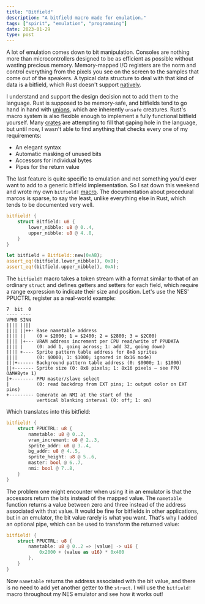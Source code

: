 ```yaml
---
title: "Bitfield"
description: "A bitfield macro made for emulation."
tags: ["spirit", "emulation", "programming"]
date: 2023-01-29
type: post
---
```

A lot of emulation comes down to bit manipulation. Consoles are nothing more than microcontrollers designed to be as efficient as possible without wasting precious memory. Memory-mapped I/O registers are the norm and control everything from the pixels you see on the screen to the samples that come out of the speakers. A typical data structure to deal with that kind of data is a bitfield, which Rust doesn't support [natively](https://github.com/rust-lang/rfcs/pull/3113).

I understand and support the design decision not to add them to the language. Rust is supposed to be memory-safe, and bitfields tend to go hand in hand with [unions](https://doc.rust-lang.org/reference/items/unions.html), which are inherently `unsafe` creatures. Rust's macro system is also flexible enough to implement a fully functional bitfield yourself. Many [crates](https://immunant.com/blog/2020/01/bitfields/) are attempting to fill that gaping hole in the language, but until now, I wasn't able to find anything that checks every one of my requirements:

- An elegant syntax
- Automatic masking of unused bits
- Accessors for individual bytes
- Pipes for the return value

The last feature is quite specific to emulation and not something you'd ever want to add to a generic bitfield implementation. So I sat down this weekend and wrote my own `bitfield!` [macro](https://github.com/jsmolka/sandbox-rs/blob/master/bitfield_macro/src/lib.rs). The documentation about procedural marcos is sparse, to say the least, unlike everything else in Rust, which tends to be documented very well.

```rust
bitfield! {
    struct Bitfield: u8 {
        lower_nibble: u8 @ 0..4,
        upper_nibble: u8 @ 4..8,
    }
}

let bitfield = Bitfield::new(0xAB);
assert_eq!(bitfield.lower_nibble(), 0xB);
assert_eq!(bitfield.upper_nibble(), 0xA);
```

The `bitfield!` macro takes a token stream with a format similar to that of an ordinary `struct` and defines getters and setters for each field, which require a range expression to indicate their size and position. Let's use the NES' PPUCTRL register as a real-world example:

```
7  bit  0
---- ----
VPHB SINN
|||| ||||
|||| ||++- Base nametable address
|||| ||    (0 = $2000; 1 = $2400; 2 = $2800; 3 = $2C00)
|||| |+--- VRAM address increment per CPU read/write of PPUDATA
|||| |     (0: add 1, going across; 1: add 32, going down)
|||| +---- Sprite pattern table address for 8x8 sprites
||||       (0: $0000; 1: $1000; ignored in 8x16 mode)
|||+------ Background pattern table address (0: $0000; 1: $1000)
||+------- Sprite size (0: 8x8 pixels; 1: 8x16 pixels – see PPU OAM#Byte 1)
|+-------- PPU master/slave select
|          (0: read backdrop from EXT pins; 1: output color on EXT pins)
+--------- Generate an NMI at the start of the
           vertical blanking interval (0: off; 1: on)
```

Which translates into this bitfield:

```rust
bitfield! {
    struct PPUCTRL: u8 {
        nametable: u8 @ 0..2,
        vram_increment: u8 @ 2..3,
        sprite_addr: u8 @ 3..4,
        bg_addr: u8 @ 4..5,
        sprite_height: u8 @ 5..6,
        master: bool @ 6..7,
        nmi: bool @ 7..8,
    }
}
```

The problem one might encounter when using it in an emulator is that the accessors return the bits instead of the mapped value. The `nametable` function returns a value between zero and three instead of the address associated with that value. It would be fine for bitfields in other applications, but in an emulator, the bit value rarely is what you want. That's why I added an optional pipe, which can be used to transform the returned value:

```rust
bitfield! {
    struct PPUCTRL: u8 {
        nametable: u8 @ 0..2 => |value| -> u16 {
            0x2000 + (value as u16) * 0x400
        },
    }
}
```

Now `nametable` returns the address associated with the bit value, and there is no need to add yet another getter to the `struct`. I will use the `bitfield!` macro throughout my NES emulator and see how it works out!
